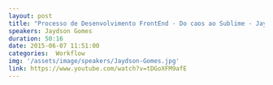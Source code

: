 ```yaml
---
layout: post
title: "Processo de Desenvolvimento FrontEnd - Do caos ao Sublime - Jaydson Gomes"
speakers: Jaydson Gomes
duration: 50:16
date: 2015-06-07 11:51:00
categories:  Workflow
img: '/assets/image/speakers/Jaydson-Gomes.jpg'
link: https://www.youtube.com/watch?v=tDGoXFM9afE
---
```

